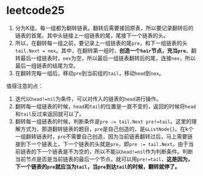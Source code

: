 # leetcode25

1. 分为K组，每一组都为翻转链表。翻转后需要接回原表，所以要记录翻转后的链表的首尾。其中头链接上一组链表的尾，尾接下一个链表的头。
2. 所以，在翻转每一组之前，要记录上一组链表的尾`pre`，和下一组链表的头`tail.Next = nex`。其中，在翻转第一组时，**创造一个`hair`节点，充当`pre`**。翻转最后一组链表时，`nex`为空，所以最后一组链表翻转后的尾，连接`nex`，所以最后一组链表的结尾为空。
3. 在翻转完每一组后，移动`pre`到当前组的`tail`，移动`head`到`nex`。



值得注意的点：

1. 迭代以`head!=nil`为条件，可以对传入的链表的`head`进行操作。
2. 翻转每一组链表的时候，`head`和`tail`的位置是一直不变的，返回的时候将`head`和`tail`反过来返回就可以了。
3. 翻转每一组链表的时候，判断条件是`pre := tail.Next pre!=tail`。这里的理解方式为，那道翻转链表的题目，`pre`是自己创造的，是`&ListNode{}`。在k个一组翻转链表时，`pre`不需要自己创造，因为当前链表翻转过后，马上需要链接到下一个链表上，下一个链表的头就是`pre`，即`pre := tail.Next`。由于当前链表的下一个链表是不为空的，所以不能以`head!=nil`作为判断条件。判断当前节点是否是当前链表的最后一个节点，就可以用`pre!=tail`，**这是因为，下一个链表的`pre`就应当为`tail`，当`pre`到达`tail`的时候，翻转就停了。**